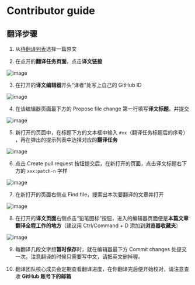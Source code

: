 # Contributor guide

## 翻译步骤

1. 从[待翻译列表][1]选择一篇原文

2. 在点开的**翻译任务页面**，点击**译文链接**

![image](https://user-images.githubusercontent.com/19969570/62818115-fc007680-bb74-11e9-957b-08a695c760c6.png)

3. 在打开的**译文编辑器**开头“译者”处写上自己的 GitHub ID

![image](https://user-images.githubusercontent.com/19969570/62830781-f2474380-bc46-11e9-9c8f-0750ad7f2c84.png)

4. 在该编辑器页面最下方的 Propose file change 第一行填写**译文标题**，并提交

![image](https://user-images.githubusercontent.com/19969570/62818127-2baf7e80-bb75-11e9-8fd1-79afe4b5e353.png)

5. 新打开的页面中，在标题下方的文本框中输入 `#xx`（翻译任务标题后的序号） ，再在弹出的提示列表中选择对应的**翻译任务**

![image](https://user-images.githubusercontent.com/19969570/62818130-408c1200-bb75-11e9-9edf-81b787da19ae.png)

6. 点击 Create pull request 按钮提交后，在新打开的页面，点击译文标题右下方的 `xxx:patch-n` 字样

![image](https://user-images.githubusercontent.com/19969570/62818132-4c77d400-bb75-11e9-9348-e2a97b57e6ef.png)

7. 在新打开的页面右侧点 Find file，搜索出本次要翻译的文章并打开

![image](https://user-images.githubusercontent.com/19969570/62818135-57326900-bb75-11e9-874b-f4d31cb58504.png)

8. 在打开的**译文页面**右侧点击“铅笔图标”按钮，进入的编辑器页面便是**本篇文章翻译全程工作的地方**（建议用 Ctrl/Command + D 添加到**浏览器收藏夹**）

![image](https://user-images.githubusercontent.com/19969570/62818137-65808500-bb75-11e9-98d9-7ba710c003b5.png)

9. 每翻译几段文字想**暂时保存**时，就在编辑器最下方 Commit changes 处提交一次。注意翻译的时候只需要写中文，请把英文删掉喔。

10. 翻译团队核心成员会定期查看翻译进度，在你翻译完后便开始校对，请注意查收 **GitHub 账号下的邮箱**

[1]: https://github.com/freeCodeCamp/news-translation/issues?q=is%3Aissue+is%3Aopen+label%3ATranslation-needed
